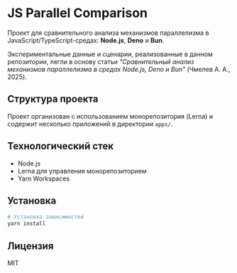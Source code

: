 # JS Parallel Comparison

Проект для сравнительного анализа механизмов параллелизма в JavaScript/TypeScript-средах: **Node.js**, **Deno** и **Bun**.

Экспериментальные данные и сценарии, реализованные в данном репозитории, легли в основу статьи _"Сравнительный анализ механизмов параллелизма в средах Node.js, Deno и Bun"_ (Чмелев А. А., 2025).

## Структура проекта

Проект организован с использованием монорепозитория (Lerna) и содержит несколько приложений в директории `apps/`.

## Технологический стек

- Node.js
- Lerna для управления монорепозиторием
- Yarn Workspaces

## Установка

```bash
# Установка зависимостей
yarn install

```

## Лицензия

MIT
